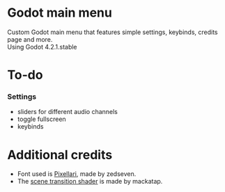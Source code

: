 # Godot main menu
Custom Godot main menu that features simple settings, keybinds, credits page and more.  
Using Godot 4.2.1.stable

# To-do
### Settings  
- sliders for different audio channels  
- toggle fullscreen  
- keybinds  


# Additional credits
- Font used is [Pixellari](https://github.com/zedseven/Pixellari), made by zedseven.
- The [scene transition shader](https://godotshaders.com/shader/diamond-based-screen-transition/) is made by mackatap.
